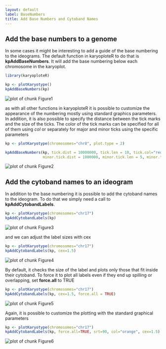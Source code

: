 ```yaml
---
layout: default
label: BaseNumbers
title: Add Base Numbers and Cytoband Names
---
```




## Add the base numbers to a genome

In some cases it might be interesting to add a guide of the base numbering to 
the ideograms. The default function in karyoploteR to do that is 
**kpAddBaseNumbers**. It will add the base numbering below each chromosome in
the karyoplot.


```r
library(karyoploteR)

kp <- plotKaryotype()
kpAddBaseNumbers(kp)
```

![plot of chunk Figure1](images//Figure1-1.png)

as with all other functions in karyoploteR it is possible to customize the 
appearance of the numbering mostly using standard graphics parameters. In 
addition, it is also possible to specify the distance between the tick marks 
and the size of the ticks. The color of the tick marks can be specified for all
of them using *col* or separately for major and minor ticks using the specific
parameters


```r
kp <- plotKaryotype(chromosomes="chr8", plot.type = 2)

kpAddBaseNumbers(kp, tick.dist = 10000000, tick.len = 10, tick.col="red", cex=1,
                 minor.tick.dist = 1000000, minor.tick.len = 5, minor.tick.col = "gray")
```

![plot of chunk Figure2](images//Figure2-1.png)

## Add the cytoband names to an ideogram

In addition to the base numbering it is possible to add the cytoband names to
the ideogram. To do that we simply need a call to **kpAddCytobandLabels**.


```r
kp <- plotKaryotype(chromosomes="chr17")
kpAddCytobandLabels(kp)
```

![plot of chunk Figure3](images//Figure3-1.png)

and we can adjust the label sizes with cex


```r
kp <- plotKaryotype(chromosomes="chr17")
kpAddCytobandLabels(kp, cex=1.5)
```

![plot of chunk Figure4](images//Figure4-1.png)



By default, it checks the size of the label and plots only those that fit inside
their cytoband. To force it to plot all labels even if they end up spilling or 
overlapping, set **force.all** to TRUE


```r
kp <- plotKaryotype(chromosomes="chr17")
kpAddCytobandLabels(kp, cex=1.5, force.all = TRUE)
```

![plot of chunk Figure5](images//Figure5-1.png)

Again, it is possible to customize the plotting with the standard graphical
parameters


```r
kp <- plotKaryotype(chromosomes="chr17")
kpAddCytobandLabels(kp, force.all=TRUE, srt=90, col="orange", cex=1.5)
```

![plot of chunk Figure6](images//Figure6-1.png)
